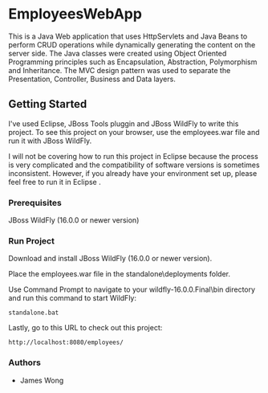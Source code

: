 # EmployeesWebApp

This is a Java Web application that uses HttpServlets and Java Beans to perform CRUD operations while dynamically generating the content on the server side. The Java classes were created using Object Oriented Programming principles such as Encapsulation, Abstraction, Polymorphism and Inheritance. The MVC design pattern was used to separate the Presentation, Controller, Business and Data layers.

## Getting Started

I've used Eclipse, JBoss Tools pluggin and JBoss WildFly to write this project. To see this project on your browser, use the employees.war file and run it with JBoss WildFly.

I will not be covering how to run this project in Eclipse because the process is very complicated and the compatibility of software versions is sometimes inconsistent. However, if you already have your environment set up, please feel free to run it in Eclipse .

### Prerequisites

JBoss WildFly (16.0.0 or newer version)

### Run Project

Download and install JBoss WildFly (16.0.0 or newer version).

Place the employees.war file in the standalone\deployments folder. 

Use Command Prompt to navigate to your wildfly-16.0.0.Final\bin directory and run this command to start WildFly:
```
standalone.bat
```

Lastly, go to this URL to check out this project:
```
http://localhost:8080/employees/
```

### Authors

* James Wong
